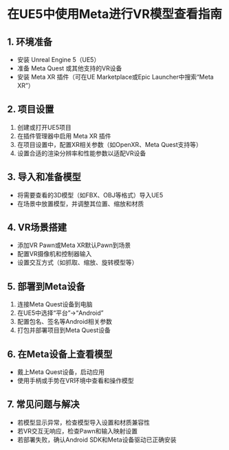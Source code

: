 
# 在UE5中使用Meta进行VR模型查看指南

## 1. 环境准备

- 安装 Unreal Engine 5（UE5）
- 准备 Meta Quest 或其他支持的VR设备
- 安装 Meta XR 插件（可在UE Marketplace或Epic Launcher中搜索“Meta XR”）

## 2. 项目设置

1. 创建或打开UE5项目
2. 在插件管理器中启用 Meta XR 插件
3. 在项目设置中，配置XR相关参数（如OpenXR、Meta Quest支持等）
4. 设置合适的渲染分辨率和性能参数以适配VR设备

## 3. 导入和准备模型

- 将需要查看的3D模型（如FBX、OBJ等格式）导入UE5
- 在场景中放置模型，并调整其位置、缩放和材质

## 4. VR场景搭建

- 添加VR Pawn或Meta XR默认Pawn到场景
- 配置VR摄像机和控制器输入
- 设置交互方式（如抓取、缩放、旋转模型等）

## 5. 部署到Meta设备

1. 连接Meta Quest设备到电脑
2. 在UE5中选择“平台”->“Android”
3. 配置包名、签名等Android相关参数
4. 打包并部署项目到Meta Quest设备

## 6. 在Meta设备上查看模型

- 戴上Meta Quest设备，启动应用
- 使用手柄或手势在VR环境中查看和操作模型

## 7. 常见问题与解决

- 若模型显示异常，检查模型导入设置和材质兼容性
- 若VR交互无响应，检查Pawn和输入映射设置
- 若部署失败，确认Android SDK和Meta设备驱动已正确安装

